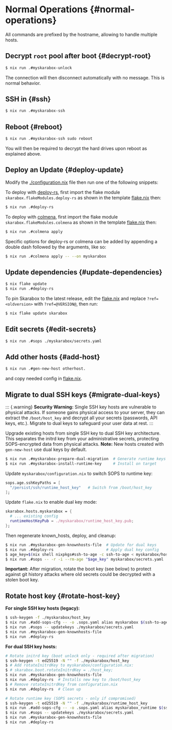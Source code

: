 # Normal Operations {#normal-operations}

All commands are prefixed by the hostname, allowing to handle multiple hosts.

## Decrypt `root` pool after boot {#decrypt-root}

   ```bash
   $ nix run .#myskarabox-unlock
   ```

   The connection will then disconnect automatically with no message.
   This is normal behavior.

## SSH in {#ssh}

   ```bash
   $ nix run .#myskarabox-ssh
   ```

## Reboot {#reboot}

   ```bash
   $ nix run .#myskarabox-ssh sudo reboot
   ```

   You will then be required to decrypt the hard drives upon reboot as explained above.

## Deploy an Update {#deploy-update}

   Modify the [./configuration.nix](@REPO@/template/myskarabox/configuration.nix) file then run one of the following snippets:

   To deploy with [deploy-rs](https://github.com/serokell/deploy-rs),
   first import the flake module `skarabox.flakeModules.deploy-rs` as shown in the template [flake.nix][] then:
   ```bash
   $ nix run .#deploy-rs
   ```

   [flake.nix]: @REPO@/template/flake.nix

   To deploy with [colmena](https://github.com/zhaofengli/colmena),
   first import the flake module `skarabox.flakeModules.colmena` as shown in the template [flake.nix][] then:
   ```bash
   $ nix run .#colmena apply
   ```

   Specific options for deploy-rs or colmena can be added by appending
   a double dash followed by the arguments, like so:

   ```bash
   $ nix run .#colmena apply -- --on myskarabox
   ```

## Update dependencies {#update-dependencies}

   ```bash
   $ nix flake update
   $ nix run .#deploy-rs
   ```

   To pin Skarabox to the latest release, edit the [flake.nix][]
   and replace `?ref=<oldversion>` with `?ref=@VERSION@`,
   then run:
   
   ```bash
   $ nix flake update skarabox
   ```

## Edit secrets {#edit-secrets}

   ```bash
   $ nix run .#sops ./myskarabox/secrets.yaml
   ```

## Add other hosts {#add-host}

   ```bash
   $ nix run .#gen-new-host otherhost.
   ```

   and copy needed config in [flake.nix][].

## Migrate to dual SSH keys {#migrate-dual-keys}

   ::: {.warning}
   **Security Warning:** Single SSH key hosts are vulnerable to physical attacks. If someone gains physical access to your server, they can extract the `/boot/host_key` and decrypt all your secrets (passwords, API keys, etc.). Migrate to dual keys to safeguard your user data at rest.
   :::

   Upgrade existing hosts from single SSH key to dual SSH key architecture. This separates the initrd key from your administrative secrets, protecting SOPS-encrypted data from physical attacks. **Note:** New hosts created with `gen-new-host` use dual keys by default.

   ```bash
   $ nix run .#myskarabox-prepare-dual-migration  # Generate runtime keys & update SOPS
   $ nix run .#myskarabox-install-runtime-key     # Install on target
   ```
   
   Update `myskarabox/configuration.nix` to switch SOPS to runtime key:
   ```nix
   sops.age.sshKeyPaths = [
     "/persist/ssh/runtime_host_key"   # Switch from /boot/host_key
   ];
   ```
   
   Update `flake.nix` to enable dual key mode:
   ```nix
   skarabox.hosts.myskarabox = {
     # ... existing config
     runtimeHostKeyPub = ./myskarabox/runtime_host_key.pub;
   };
   ```
   
   Then regenerate known_hosts, deploy, and cleanup:
   ```bash
   $ nix run .#myskarabox-gen-knownhosts-file  # Update for dual keys
   $ nix run .#deploy-rs                       # Apply dual key config
   $ age_key=$(nix shell nixpkgs#ssh-to-age -c ssh-to-age < myskarabox/host_key.pub)
   $ nix run .#sops -- -r -i --rm-age "$age_key" myskarabox/secrets.yaml
   ```
   
   **Important:** After migration, rotate the boot key (see below) to protect against git history attacks where old secrets could be decrypted with a stolen boot key.

## Rotate host key {#rotate-host-key}

   **For single SSH key hosts (legacy):**
   ```bash
   $ ssh-keygen -f ./myskarabox/host_key
   $ nix run .#add-sops-cfg -- -o .sops.yaml alias myskarabox $(ssh-to-age -i ./myskarabox/host_key.pub)
   $ nix run .#sops -- updatekeys ./myskarabox/secrets.yaml
   $ nix run .#myskarabox-gen-knownhosts-file
   $ nix run .#deploy-rs
   ```

   **For dual SSH key hosts:**
   ```bash
   # Rotate initrd key (boot unlock only - required after migration)
   $ ssh-keygen -t ed25519 -N "" -f ./myskarabox/host_key
   $ # Add rotateInitrdKey to myskarabox/configuration.nix:
   $ # skarabox.boot.rotateInitrdKey = ./host_key;
   $ nix run .#myskarabox-gen-knownhosts-file
   $ nix run .#deploy-rs  # Installs new key to /boot/host_key
   $ # Remove rotateInitrdKey from configuration.nix
   $ nix run .#deploy-rs  # Clean up
   
   # Rotate runtime key (SOPS secrets - only if compromised)
   $ ssh-keygen -t ed25519 -N "" -f ./myskarabox/runtime_host_key
   $ nix run .#add-sops-cfg -- -o .sops.yaml alias myskarabox_runtime $(ssh-to-age -i ./myskarabox/runtime_host_key.pub)
   $ nix run .#sops -- updatekeys ./myskarabox/secrets.yaml
   $ nix run .#myskarabox-gen-knownhosts-file
   $ nix run .#deploy-rs
   ```

